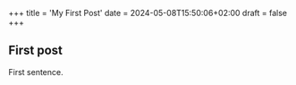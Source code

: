 +++
title = 'My First Post'
date = 2024-05-08T15:50:06+02:00
draft = false 
+++

## First post

First sentence.
